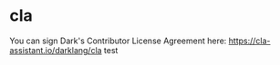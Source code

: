 # cla

You can sign Dark's Contributor License Agreement here: https://cla-assistant.io/darklang/cla
test
